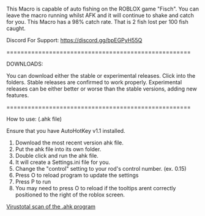 This Macro is capable of auto fishing on the ROBLOX game "Fisch". You can leave the macro running whilst AFK and it will continue to shake and catch for you.
This Macro has a 98% catch rate. That is 2 fish lost per 100 fish caught.

Discord For Support: https://discord.gg/bpEGPyH55Q

====================================================

DOWNLOADS:

You can download either the stable or experimental releases. Click into the folders.
Stable releases are confirmed to work properly.
Experimental releases can be either better or worse than the stable versions, adding new features.

====================================================

How to use: (.ahk file)

Ensure that you have AutoHotKey v1.1 installed.

1. Download the most recent version ahk file.
2. Put the ahk file into its own folder.
3. Double click and run the ahk file.
4. It will create a Settings.ini file for you.
5. Change the "control" setting to your rod's control number. (ex. 0.15)
7. Press O to reload program to update the settings
8. Press P to run
9. You may need to press O to reload if the tooltips arent correctly positioned to the right of the roblox screen.

[Virustotal scan of the .ahk program](https://www.virustotal.com/gui/file/c041cb7ad42291cd0d8082690c206fe3486f5b7854edecfd8ac8f39016d17fde?nocache=1)
